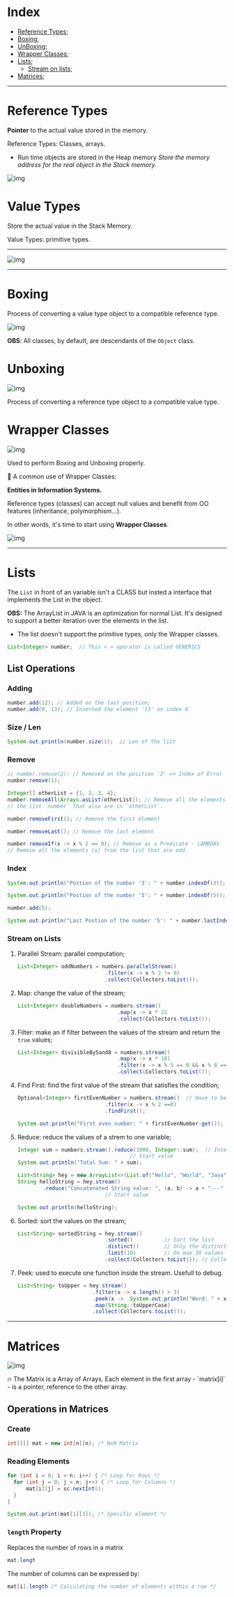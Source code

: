 # Index

 - [Reference Types](#reference-types);
 - [Boxing](#boxing);
 - [UnBoxing](#unboxing);
 - [Wrapper Classes](#wrapper-classes);
 - [Lists](#lists);
    - [Stream on lists](#stream-on-lists);
 - [Matrices](#matrices);

---

# Reference Types

**Pointer** to the actual value stored in the memory.

Reference Types: Classes, arrays.

- Run time objects are stored in the Heap memory
  _Store the memory address for the real object in the Stack memory._

![img](./src/imgs/reference.png)

# Value Types

Store the actual value in the Stack Memory.

Value Types: primitive types.

---

![img](./src/imgs/comparison.png)

---

# Boxing

Process of converting a value type object to a compatible reference type.

![img](./src/imgs/boxing.png)

**OBS**: All classes, by default, are descendants of the `Object` class.

# Unboxing

![img](./src/imgs/unboxing.png)

Process of converting a reference type object to a compatible value type.

# Wrapper Classes

![img](./src/imgs/wrapper_classes.png)

Used to perform Boxing and Unboxing properly.

<aside>
📌 A common use of Wrapper Classes:

**Entities in Information Systems.**

Reference types (classes) can accept null values and benefit from OO features
(inheritance, polymorphism…).

In other words, it's time to start using **Wrapper Classes**.

![img](./src/imgs/example.png)

</aside>

---

# Lists

The `List` in front of an variable isn't a CLASS but insted a interface that
implements the List in the object.

**OBS:** The ArrayList in JAVA is an optimization for normal List. It's designed
to support a better iteration over the elements in the list.

- The list doesn't support the primitive types, only the Wrapper classes.

```Java
List<Integer> number;  // This < > operator is called GENERICS
```

## List Operations

### Adding

```Java
number.add(12); // Added on the last position;
number.add(0, 13); // Inserted the element '13' on index 0
```

### Size / Len

```Java
System.out.println(number.size());  // Len of the list

```

### Remove

```Java
// number.remove(2); // Removed on the position '2' => Index of Error
number.remove(1);

Integer[] otherList = {1, 2, 3, 4};
number.removeAll(Arrays.asList(otherList)); // Remove all the elements from
// the list `number` that also are in `otherList`.

number.removeFirst(); // Remove the first element

number.removeLast(); // Remove the last element

number.removeIf(x -> x % 2 == 0); // Remove as a Predicate - LAMBDAS
// Remove all the elements (x) from the list that are odd.

```

### Index

```Java
System.out.println("Postion of the number '3': " + number.indexOf(3)); // -1

System.out.println("Postion of the number '5': " + number.indexOf(5));

number.add(5);

System.out.println("Last Postion of the number '5': " + number.lastIndexOf(5));

```

### Stream on Lists

1. Parallel Stream: parallel computation;

    ```Java
    List<Integer> oddNumbers = numbers.parallelStream()
                                .filter(x -> x % 2 != 0)
                                .collect(Collectors.toList());
    ```

2. Map: change the value of the stream;

    ```Java
    List<Integer> doubleNumbers = numbers.stream()
                                    .map(x -> x * 2)
                                    .collect(Collectors.toList());
    ```

3. Filter: make an if filter between the values of the stream and return the
   `true` values;

    ```Java
    List<Integer> divisibleBy5and8 = numbers.stream()
                                    .map(x -> x * 10)
                                    .filter(x -> x % 5 == 0 && x % 8 == 0)
                                    .collect(Collectors.toList());
    ```

4. Find First: find the first value of the stream that satisfies the condition;

    ```Java
    Optional<Integer> firstEvenNumber = numbers.stream()  // Have to be Optional if the number doesn't exist
                                .filter(x -> x % 2 ==0)
                                .findFirst();

    System.out.println("First even number: " + firstEvenNumber.get()); // To get the actual value
    ```

5. Reduce: reduce the values of a strem to one variable;

    ```Java
    Integer sum = numbers.stream().reduce(1000, Integer::sum);  // Integer has a SUM funct
                                        // Start value
    System.out.println("Total Sum: " + sum);

    List<String> hey = new ArrayList<>(List.of("Hello", "World", "Java"));
    String helloString = hey.stream()
            .reduce("Concatenated String value: ", (a, b) -> a + "---" + b);
                                // Start value

    System.out.println(helloString);
    ```

6. Sorted: sort the values on the stream;

    ```Java
    List<String> sortedString = hey.stream()
                                .sorted()          // Sort the list
                                .distinct()        // Only the distinct values
                                .limit(10)         // On max 10 values
                                .collect(Collectors.toList()); // Collect

    ```

7. Peek: used to execute one function inside the stream. Usefull to debug.

    ```Java
    List<String> toUpper = hey.stream()
                            .filter(x -> x.length() > 3)
                            .peek(x ->  System.out.println("Word: " + x)) // Usefull when u want to debug
                            .map(String::toUpperCase)
                            .collect(Collectors.toList());
    ```


---

# Matrices
![img](./src/imgs/matrix.png)

<aside>
🔥 The Matrix is a Array of Arrays. Each element in the first array - `matrix[i]`
 - is a pointer, reference to the other array.

</aside>

## Operations in Matrices

### Create

```java
int[][] mat = new int[n][n]; /* NxN Matrix 
```

### Reading Elements

```java
for (int i = 0; i < n; i++) { /* Loop for Rows */
  for (int j = 0; j < n; j++) { /* Loop for Columns */
      mat[i][j] = sc.nextInt();
  }
}

System.out.print(mat[1][3]); /* Specific element */
```

### `length` Property

Replaces the number of rows in a matrix

```java
mat.lengt
```

The number of columns can be expressed by:

```java
mat[i].length /* Calculating the number of elements within a row */
```
